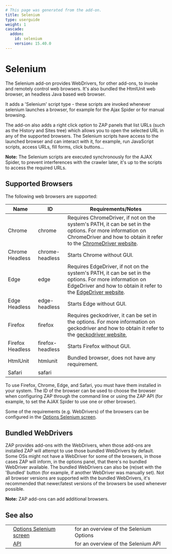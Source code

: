 ```yaml
---
# This page was generated from the add-on.
title: Selenium
type: userguide
weight: 1
cascade:
  addon:
    id: selenium
    version: 15.40.0
---
```


# Selenium

The Selenium add-on provides WebDrivers, for other add-ons, to invoke and remotely
control web browsers. It's also bundled the HtmlUnit web browser, an headless Java based
web browser.

It adds a 'Selenium' script type - these scripts are invoked whenever selenium launches a browser,
for example for the Ajax Spider or for manual browsing.

The add-on also adds a right click option to ZAP panels that list URLs (such as the History and Sites tree)
which allows you to open the selected URL in any of the supported browsers. The Selenium scripts have access to the
launched browser and can interact with it, for example, run JavaScript scripts, access URLs, fill forms, click buttons...

**Note:** The Selenium scripts are executed synchronously for the AJAX Spider, to prevent interferences
with the crawler later, it's up to the scripts to access the required URLs.

## Supported Browsers

The following web browsers are supported:

|       Name       |        ID        |                                                                                                                Requirements/Notes                                                                                                                 |
|------------------|------------------|---------------------------------------------------------------------------------------------------------------------------------------------------------------------------------------------------------------------------------------------------|
| Chrome           | chrome           | Requires ChromeDriver, if not on the system's PATH, it can be set in the options. For more information on ChromeDriver and how to obtain it refer to the [ChromeDriver website](https://sites.google.com/a/chromium.org/chromedriver/).           |
| Chrome Headless  | chrome-headless  | Starts Chrome without GUI.                                                                                                                                                                                                                        |
| Edge             | edge             | Requires EdgeDriver, if not on the system's PATH, it can be set in the options. For more information on EdgeDriver and how to obtain it refer to the [EdgeDriver website](https://developer.microsoft.com/en-us/microsoft-edge/tools/webdriver/). |
| Edge Headless    | edge-headless    | Starts Edge without GUI.                                                                                                                                                                                                                          |
| Firefox          | firefox          | Requires geckodriver, it can be set in the options. For more information on geckodriver and how to obtain it refer to the [geckodriver website](https://github.com/mozilla/geckodriver),                                                          |
| Firefox Headless | firefox-headless | Starts Firefox without GUI.                                                                                                                                                                                                                       |
| HtmlUnit         | htmlunit         | Bundled browser, does not have any requirement.                                                                                                                                                                                                   |
| Safari           | safari           |                                                                                                                                                                                                                                                   |

To use Firefox, Chrome, Edge, and Safari, you must
have them installed in your system. The ID of the browser can be used to choose the
browser when configuring ZAP through the command line or using the ZAP API (for example,
to set the AJAX Spider to use one or other browser).


Some of the requirements (e.g. WebDrivers) of the browsers can be configured in the [Options Selenium screen](/docs/desktop/addons/selenium/options/).

## Bundled WebDrivers

ZAP provides add-ons with the WebDrivers, when those add-ons are installed ZAP will attempt to use those bundled WebDrivers by default. Some OSs might not have a WebDriver for some of the browsers, in those cases ZAP will inform, in the options panel, that there's no bundled WebDriver available. The bundled WebDrivers can also be (re)set with the 'Bundled' button (for example, if another WebDriver was manually set). Not all browser versions are supported with the bundled WebDrivers, it's recommended that newer/latest versions of the browsers be used whenever possible.


**Note:** ZAP add-ons can add additional browsers.

## See also

|   |                                                                   |                                         |
|---|-------------------------------------------------------------------|-----------------------------------------|
|   | [Options Selenium screen](/docs/desktop/addons/selenium/options/) | for an overview of the Selenium Options |
|   | [API](/docs/desktop/addons/selenium/api/)                         | for an overview of the Selenium API     |
